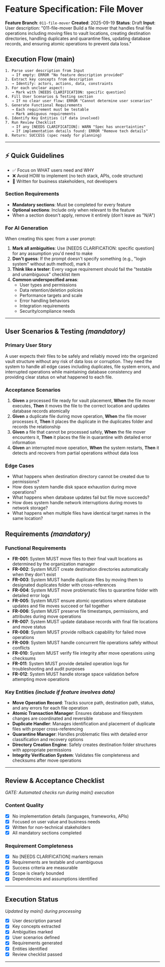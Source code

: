 # Feature Specification: File Mover

**Feature Branch**: `011-file-mover`
**Created**: 2025-09-19
**Status**: Draft
**Input**: User description: "011-file-mover Build a file mover that handles final file operations including moving files to vault locations, creating destination directories, handling duplicates and quarantine files, updating database records, and ensuring atomic operations to prevent data loss."

## Execution Flow (main)
```
1. Parse user description from Input
   → If empty: ERROR "No feature description provided"
2. Extract key concepts from description
   → Identify: actors, actions, data, constraints
3. For each unclear aspect:
   → Mark with [NEEDS CLARIFICATION: specific question]
4. Fill User Scenarios & Testing section
   → If no clear user flow: ERROR "Cannot determine user scenarios"
5. Generate Functional Requirements
   → Each requirement must be testable
   → Mark ambiguous requirements
6. Identify Key Entities (if data involved)
7. Run Review Checklist
   → If any [NEEDS CLARIFICATION]: WARN "Spec has uncertainties"
   → If implementation details found: ERROR "Remove tech details"
8. Return: SUCCESS (spec ready for planning)
```

---

## ⚡ Quick Guidelines
- ✅ Focus on WHAT users need and WHY
- ❌ Avoid HOW to implement (no tech stack, APIs, code structure)
- 👥 Written for business stakeholders, not developers

### Section Requirements
- **Mandatory sections**: Must be completed for every feature
- **Optional sections**: Include only when relevant to the feature
- When a section doesn't apply, remove it entirely (don't leave as "N/A")

### For AI Generation
When creating this spec from a user prompt:
1. **Mark all ambiguities**: Use [NEEDS CLARIFICATION: specific question] for any assumption you'd need to make
2. **Don't guess**: If the prompt doesn't specify something (e.g., "login system" without auth method), mark it
3. **Think like a tester**: Every vague requirement should fail the "testable and unambiguous" checklist item
4. **Common underspecified areas**:
   - User types and permissions
   - Data retention/deletion policies
   - Performance targets and scale
   - Error handling behaviors
   - Integration requirements
   - Security/compliance needs

---

## User Scenarios & Testing *(mandatory)*

### Primary User Story
A user expects their files to be safely and reliably moved into the organized vault structure without any risk of data loss or corruption. They need the system to handle all edge cases including duplicates, file system errors, and interrupted operations while maintaining database consistency and providing clear status on what happened to each file.

### Acceptance Scenarios
1. **Given** a processed file ready for vault placement, **When** the file mover executes, **Then** it moves the file to the correct location and updates database records atomically
2. **Given** a duplicate file during move operation, **When** the file mover processes it, **Then** it places the duplicate in the duplicates folder and records the relationship
3. **Given** a file that cannot be processed safely, **When** the file mover encounters it, **Then** it places the file in quarantine with detailed error information
4. **Given** an interrupted move operation, **When** the system restarts, **Then** it detects and recovers from partial operations without data loss

### Edge Cases
- What happens when destination directory cannot be created due to permissions?
- How does system handle disk space exhaustion during move operations?
- What happens when database updates fail but file move succeeds?
- How does system handle network interruptions during moves to network storage?
- What happens when multiple files have identical target names in the same location?

## Requirements *(mandatory)*

### Functional Requirements
- **FR-001**: System MUST move files to their final vault locations as determined by the organization manager
- **FR-002**: System MUST create destination directories automatically when they don't exist
- **FR-003**: System MUST handle duplicate files by moving them to designated duplicates folder with cross-references
- **FR-004**: System MUST move problematic files to quarantine folder with detailed error logs
- **FR-005**: System MUST ensure atomic operations where database updates and file moves succeed or fail together
- **FR-006**: System MUST preserve file timestamps, permissions, and attributes during move operations
- **FR-007**: System MUST update database records with final file locations and move status
- **FR-008**: System MUST provide rollback capability for failed move operations
- **FR-009**: System MUST handle concurrent file operations safely without conflicts
- **FR-010**: System MUST verify file integrity after move operations using checksums
- **FR-011**: System MUST provide detailed operation logs for troubleshooting and audit purposes
- **FR-012**: System MUST handle storage space validation before attempting move operations

### Key Entities *(include if feature involves data)*
- **Move Operation Record**: Tracks source path, destination path, status, and any errors for each file operation
- **Atomic Transaction Manager**: Ensures database and filesystem changes are coordinated and reversible
- **Duplicate Handler**: Manages identification and placement of duplicate files with proper cross-referencing
- **Quarantine Manager**: Handles problematic files with detailed error classification and recovery options
- **Directory Creation Engine**: Safely creates destination folder structures with appropriate permissions
- **Integrity Verification System**: Validates file completeness and checksums after move operations

---

## Review & Acceptance Checklist
*GATE: Automated checks run during main() execution*

### Content Quality
- [x] No implementation details (languages, frameworks, APIs)
- [x] Focused on user value and business needs
- [x] Written for non-technical stakeholders
- [x] All mandatory sections completed

### Requirement Completeness
- [x] No [NEEDS CLARIFICATION] markers remain
- [x] Requirements are testable and unambiguous
- [x] Success criteria are measurable
- [x] Scope is clearly bounded
- [x] Dependencies and assumptions identified

---

## Execution Status
*Updated by main() during processing*

- [x] User description parsed
- [x] Key concepts extracted
- [x] Ambiguities marked
- [x] User scenarios defined
- [x] Requirements generated
- [x] Entities identified
- [x] Review checklist passed

---